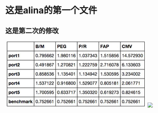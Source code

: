 # 这是alina的第一个文件

## 这是第二次的修改

![](/img/test.jpg)
![](C:/Users/Alina/Documents/firsttest/img/test.jpg)
